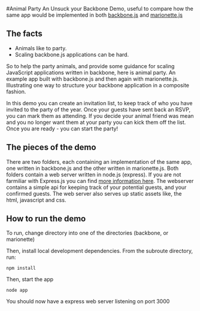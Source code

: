 #Animal Party 
An Unsuck your Backbone Demo, useful to compare how the same app would be implemented in both [backbone.js](http://backbonejs.org/) and [marionette.js](marionettejs.com)

## The facts
 - Animals like to party.
 - Scaling backbone.js applications can be hard.
 
So to help the party animals, and provide some guidance for scaling JavaScript applications written in backbone, here is animal party.
An example app built with backbone.js and then again with marionette.js. Illustrating one way to structure your backbone application in a composite fashion.

In this demo you can create an invitation list, to keep track of who you have invited to the party of the year. Once your guests have sent back an RSVP, 
you can mark them as attending. If you decide your animal friend was mean and you no longer want them at your party
you can kick them off the list. Once you are ready - you can start the party! 

## The pieces of the demo

There are two folders, each containing an implementation of the same app, one written in backbone.js and the other written in marionette.js.
Both folders contain a web server written in node.js (express). If you are not farmiliar with Express.js you can find [more information here](http://expressjs.com/). The webserver contains a simple api for keeping track of your potential guests, and your confirmed guests.
The web server also serves up static assets like, the html, javascript and css.

## How to run the demo

To run, change directory into one of the directories (backbone, or marionette)

Then, install local development dependencies.  From the subroute directory, run:

```
npm install
```

Then, start the app
```
node app
```

You should now have a express web server listening on port 3000
